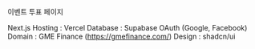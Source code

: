 이벤트 투표 페이지

Next.js
Hosting : Vercel
Database : Supabase
OAuth (Google, Facebook)
Domain : GME Finance (https://gmefinance.com/) 
Design : shadcn/ui 

 
